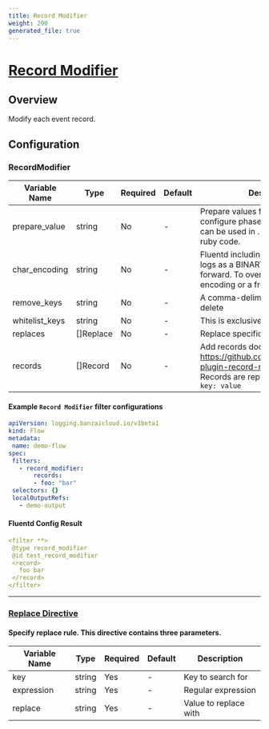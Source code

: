 ```yaml
---
title: Record Modifier
weight: 200
generated_file: true
---
```


# [Record Modifier](https://github.com/repeatedly/fluent-plugin-record-modifier)
## Overview
 Modify each event record.

## Configuration
### RecordModifier
| Variable Name | Type | Required | Default | Description |
|---|---|---|---|---|
| prepare_value | string | No | - | Prepare values for filtering in configure phase. Prepared values can be used in <record>. You can write any ruby code.<br> |
| char_encoding | string | No | - | Fluentd including some plugins treats logs as a BINARY by default to forward. To overide that, use a target encoding or a from:to encoding here.<br> |
| remove_keys | string | No | - | A comma-delimited list of keys to delete<br> |
| whitelist_keys | string | No | - | This is exclusive with remove_keys<br> |
| replaces | []Replace | No | - | Replace specific value for keys<br> |
| records | []Record | No | - | Add records docs at: https://github.com/repeatedly/fluent-plugin-record-modifier<br>Records are represented as maps: `key: value`<br> |
 #### Example `Record Modifier` filter configurations
 ```yaml
apiVersion: logging.banzaicloud.io/v1beta1
kind: Flow
metadata:
  name: demo-flow
spec:
  filters:
    - record_modifier:
        records:
        - foo: "bar"
  selectors: {}
  localOutputRefs:
    - demo-output
 ```

 #### Fluentd Config Result
 ```yaml
<filter **>
  @type record_modifier
  @id test_record_modifier
  <record>
    foo bar
  </record>
</filter>
 ```

---
### [Replace Directive](https://github.com/repeatedly/fluent-plugin-record-modifier#replace_keys_value)
#### Specify replace rule. This directive contains three parameters.

| Variable Name | Type | Required | Default | Description |
|---|---|---|---|---|
| key | string | Yes | - | Key to search for<br> |
| expression | string | Yes | - | Regular expression<br> |
| replace | string | Yes | - | Value to replace with<br> |
